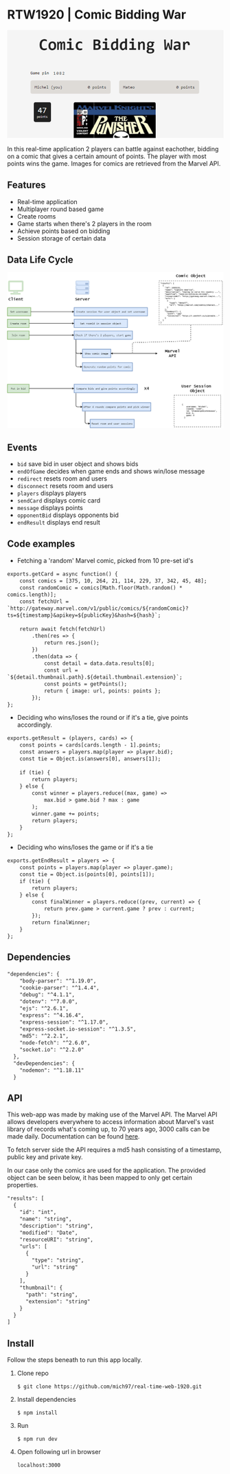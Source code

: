 # RTW1920 | Comic Bidding War
![Thumb](./course/thumbnail.png)

In this real-time application 2 players can battle against eachother, bidding on a comic that gives a certain amount of points. The player with most points wins the game. Images for comics are retrieved from the Marvel API.

## Features
- Real-time application
- Multiplayer round based game
- Create rooms
- Game starts when there's 2 players in the room
- Achieve points based on bidding
- Session storage of certain data

## Data Life Cycle
![DLC](./course/data-life-cycle-v3.png)

## Events
- `bid` save bid in user object and shows bids
- `endOfGame` decides when game ends and shows win/lose message
- `redirect` resets room and users
- `disconnect` resets room and users
- `players` displays players
- `sendCard` displays comic card
- `message` displays points
- `opponentBid` displays opponents bid
- `endResult` displays end result

## Code examples
- Fetching a 'random' Marvel comic, picked from 10 pre-set id's
```
exports.getCard = async function() {
	const comics = [375, 10, 264, 21, 114, 229, 37, 342, 45, 48];
	const randomComic = comics[Math.floor(Math.random() * comics.length)];
	const fetchUrl = `http://gateway.marvel.com/v1/public/comics/${randomComic}?ts=${timestamp}&apikey=${publicKey}&hash=${hash}`;

	return await fetch(fetchUrl)
		.then(res => {
			return res.json();
		})
		.then(data => {
			const detail = data.data.results[0];
			const url = `${detail.thumbnail.path}.${detail.thumbnail.extension}`;
			const points = getPoints();
			return { image: url, points: points };
		});
};
```

- Deciding who wins/loses the round or if it's a tie, give points accordingly.
```
exports.getResult = (players, cards) => {
	const points = cards[cards.length - 1].points;
	const answers = players.map(player => player.bid);
	const tie = Object.is(answers[0], answers[1]);

	if (tie) {
		return players;
	} else {
		const winner = players.reduce((max, game) =>
			max.bid > game.bid ? max : game
		);
		winner.game += points;
		return players;
	}
};
```

- Deciding who wins/loses the game or if it's a tie
```
exports.getEndResult = players => {
	const points = players.map(player => player.game);
	const tie = Object.is(points[0], points[1]);
	if (tie) {
		return players;
	} else {
		const finalWinner = players.reduce((prev, current) => {
			return prev.game > current.game ? prev : current;
		});
		return finalWinner;
	}
};
```

## Dependencies

```
"dependencies": {
    "body-parser": "^1.19.0",
    "cookie-parser": "^1.4.4",
    "debug": "^4.1.1",
    "dotenv": "^7.0.0",
    "ejs": "^2.6.1",
    "express": "^4.16.4",
    "express-session": "^1.17.0",
    "express-socket.io-session": "^1.3.5",
    "md5": "^2.2.1",
    "node-fetch": "^2.6.0",
    "socket.io": "^2.2.0"
  },
  "devDependencies": {
    "nodemon": "^1.18.11"
  }
```

## API
This web-app was made by making use of the Marvel API. The Marvel API allows developers everywhere to access information about Marvel's vast library of records what's coming up, to 70 years ago, 3000 calls can be made daily. Documentation can be found [here](https://developer.marvel.com/docs).

To fetch server side the API requires a md5 hash consisting of a timestamp, public key and private key.

In our case only the comics are used for the application. The provided object can be seen below, it has been mapped to only get certain properties.
```
"results": [
  {
    "id": "int",
    "name": "string",
    "description": "string",
    "modified": "Date",
    "resourceURI": "string",
    "urls": [
      {
        "type": "string",
        "url": "string"
      }
    ],
    "thumbnail": {
      "path": "string",
      "extension": "string"
    }
  }
]
```

## Install
Follow the steps beneath to run this app locally.
1. Clone repo
    ```
    $ git clone https://github.com/mich97/real-time-web-1920.git
    ```
2. Install dependencies
    ```
    $ npm install
    ``` 
3. Run
    ```
    $ npm run dev
    ```
4. Open following url in browser
    ```
   localhost:3000
   ```